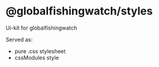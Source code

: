 # @globalfishingwatch/styles

Ui-kit for globalfishingwatch

Served as:
- pure .css stylesheet
- cssModules style

